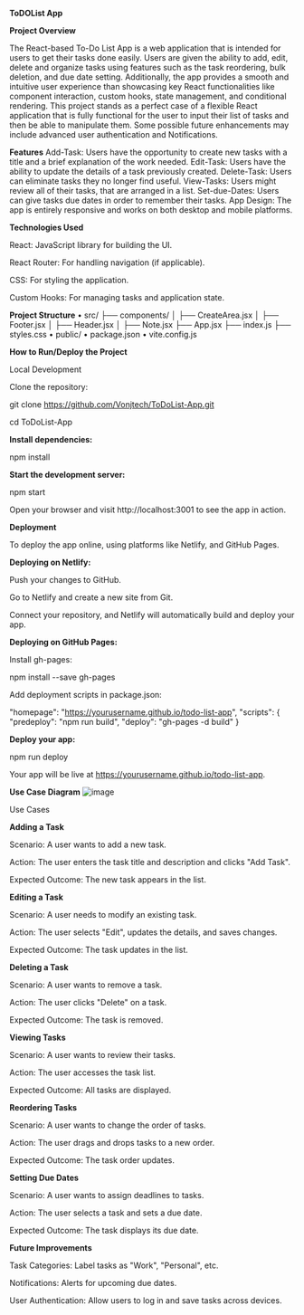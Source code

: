 **ToDOList App**

**Project Overview**

The React-based To-Do List App is a web application that is intended for users to get their tasks done easily. Users are given the ability to add, edit, delete and organize tasks using features such as the task reordering, bulk deletion, and due date setting. Additionally, the app provides a smooth and intuitive user experience than showcasing key React functionalities like component interaction, custom hooks, state management, and conditional rendering.
This project stands as a perfect case of a flexible React application that is fully functional for the user to input their list of tasks and then be able to manipulate them. Some possible future enhancements may include advanced user authentication and Notifications.

**Features**
Add-Task: Users have the opportunity to create new tasks with a title and a brief explanation of the work needed.
Edit-Task: Users have the ability to update the details of a task previously created.
Delete-Task: Users can eliminate tasks they no longer find useful.
View-Tasks: Users might review all of their tasks, that are arranged in a list.
Set-due-Dates: Users can give tasks due dates in order to remember their tasks.
App Design: The app is entirely responsive and works on both desktop and mobile platforms.

**Technologies Used**

React: JavaScript library for building the UI.

React Router: For handling navigation (if applicable).

CSS: For styling the application.

Custom Hooks: For managing tasks and application state.

**Project Structure**
• src/
├── components/
│ ├── CreateArea.jsx
│ ├── Footer.jsx
│ ├── Header.jsx
│ ├── Note.jsx
├── App.jsx
├── index.js
├── styles.css
• public/
• package.json
• vite.config.js

**How to Run/Deploy the Project**

Local Development

Clone the repository:

git clone https://github.com/Vonjtech/ToDoList-App.git

cd ToDoList-App

**Install dependencies:**

npm install

**Start the development server:**

npm start

Open your browser and visit http://localhost:3001 to see the app in action.

**Deployment**

To deploy the app online, using platforms like Netlify, and GitHub Pages.

**Deploying on Netlify:**

Push your changes to GitHub.

Go to Netlify and create a new site from Git.

Connect your repository, and Netlify will automatically build and deploy your app.

**Deploying on GitHub Pages:**

Install gh-pages:

npm install --save gh-pages

Add deployment scripts in package.json:

"homepage": "https://yourusername.github.io/todo-list-app",
"scripts": {
"predeploy": "npm run build",
"deploy": "gh-pages -d build"
}

**Deploy your app:**

npm run deploy

Your app will be live at https://yourusername.github.io/todo-list-app.

**Use Case Diagram**
![image](https://github.com/user-attachments/assets/52ae4a6c-b248-414d-bc84-9056d4b22a5e)


Use Cases

**Adding a Task**

Scenario: A user wants to add a new task.

Action: The user enters the task title and description and clicks "Add Task".

Expected Outcome: The new task appears in the list.

**Editing a Task**

Scenario: A user needs to modify an existing task.

Action: The user selects "Edit", updates the details, and saves changes.

Expected Outcome: The task updates in the list.

**Deleting a Task**

Scenario: A user wants to remove a task.

Action: The user clicks "Delete" on a task.

Expected Outcome: The task is removed.

**Viewing Tasks**

Scenario: A user wants to review their tasks.

Action: The user accesses the task list.

Expected Outcome: All tasks are displayed.

**Reordering Tasks**

Scenario: A user wants to change the order of tasks.

Action: The user drags and drops tasks to a new order.

Expected Outcome: The task order updates.

**Setting Due Dates**

Scenario: A user wants to assign deadlines to tasks.

Action: The user selects a task and sets a due date.

Expected Outcome: The task displays its due date.

**Future Improvements**

Task Categories: Label tasks as "Work", "Personal", etc.

Notifications: Alerts for upcoming due dates.

User Authentication: Allow users to log in and save tasks across devices.
